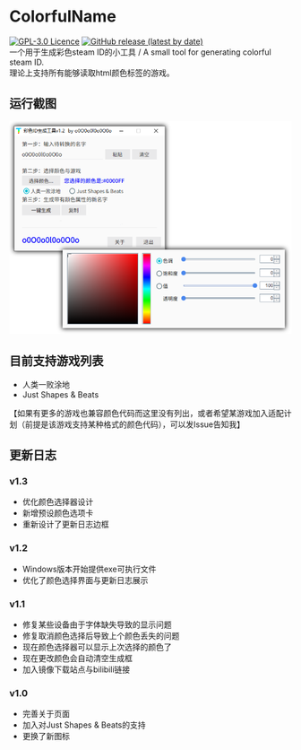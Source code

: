 # ColorfulName
[![GPL-3.0 Licence](https://img.shields.io/badge/license-GPL--3.0-blue?style=flat-square)](https://opensource.org/licenses/GPL-3.0/)
[![GitHub release (latest by date)](https://img.shields.io/github/v/release/LittleCircleOO/ColorfulName?style=flat-square)](https://github.com/LittleCircleOO/ColorfulName/releases)  
一个用于生成彩色steam ID的小工具 / A small tool for generating colorful steam ID.  
理论上支持所有能够读取html颜色标签的游戏。

## 运行截图
![avatar](https://github.com/LittleCircleOO/ColorfulName/blob/master/pic/Screenshot_v1.2.png)

## 目前支持游戏列表
* 人类一败涂地
* Just Shapes & Beats
  

【如果有更多的游戏也兼容颜色代码而这里没有列出，或者希望某游戏加入适配计划（前提是该游戏支持某种格式的颜色代码），可以发Issue告知我】

## 更新日志

### v1.3

* 优化颜色选择器设计
* 新增预设颜色选项卡
* 重新设计了更新日志边框

### v1.2

* Windows版本开始提供exe可执行文件
* 优化了颜色选择界面与更新日志展示

### v1.1

* 修复某些设备由于字体缺失导致的显示问题
* 修复取消颜色选择后导致上个颜色丢失的问题
* 现在颜色选择器可以显示上次选择的颜色了
* 现在更改颜色会自动清空生成框
* 加入镜像下载站点与bilibili链接
### v1.0
* 完善关于页面
* 加入对Just Shapes & Beats的支持
* 更换了新图标
